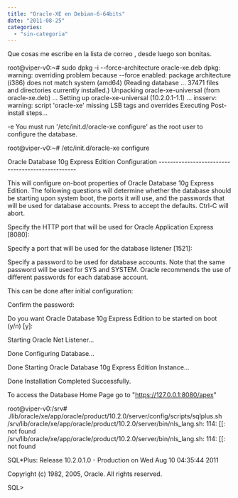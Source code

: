 ```yaml
---
title: "Oracle-XE en Debian-6-64bits"
date: "2011-08-25"
categories: 
  - "sin-categoria"
---
```


Que cosas me escribe en la lista de correo , desde luego son bonitas.

root@viper-v0:~# sudo dpkg -i --force-architecture oracle-xe.deb dpkg: warning: overriding problem because --force enabled: package architecture (i386) does not match system (amd64) (Reading database ... 37471 files and directories currently installed.) Unpacking oracle-xe-universal (from oracle-xe.deb) ... Setting up oracle-xe-universal (10.2.0.1-1.1) ... insserv: warning: script 'oracle-xe' missing LSB tags and overrides Executing Post-install steps...

-e You must run '/etc/init.d/oracle-xe configure' as the root user to configure the database.

root@viper-v0:~# /etc/init.d/oracle-xe configure

Oracle Database 10g Express Edition Configuration -------------------------------------------------

This will configure on-boot properties of Oracle Database 10g Express Edition. The following questions will determine whether the database should be starting upon system boot, the ports it will use, and the passwords that will be used for database accounts. Press to accept the defaults. Ctrl-C will abort.

Specify the HTTP port that will be used for Oracle Application Express \[8080\]:

Specify a port that will be used for the database listener \[1521\]:

Specify a password to be used for database accounts. Note that the same password will be used for SYS and SYSTEM. Oracle recommends the use of different passwords for each database account.

This can be done after initial configuration:

Confirm the password:

Do you want Oracle Database 10g Express Edition to be started on boot (y/n) \[y\]:

Starting Oracle Net Listener...

Done Configuring Database...

Done Starting Oracle Database 10g Express Edition Instance...

Done Installation Completed Successfully.

To access the Database Home Page go to "https://127.0.0.1:8080/apex"

root@viper-v0:/srv# ./lib/oracle/xe/app/oracle/product/10.2.0/server/config/scripts/sqlplus.sh /srv/lib/oracle/xe/app/oracle/product/10.2.0/server/bin/nls\_lang.sh: 114: \[\[: not found /srv/lib/oracle/xe/app/oracle/product/10.2.0/server/bin/nls\_lang.sh: 114: \[\[: not found

SQL\*Plus: Release 10.2.0.1.0 - Production on Wed Aug 10 04:35:44 2011

Copyright (c) 1982, 2005, Oracle. All rights reserved.

SQL>
